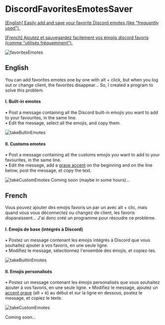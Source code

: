 # DiscordFavoritesEmotesSaver
[[English] Easily add and save your favorite Discord emotes (like "frequently used").](https://github.com/Arkya29/DiscordFavoritesEmotesSaver#english)

[[French] Ajoutez et sauvegardez facilement vos émojis discord favoris (comme "utilisés fréquemment").](https://github.com/Arkya29/DiscordFavoritesEmotesSaver#french)

![favoritesEmotes](https://user-images.githubusercontent.com/61916582/138786506-ef327ba0-59f2-42b1-bc69-1e6ee9256416.png)
## English
You can add favorites emotes one by one with alt + click, but when you log out or change client, the favorites disappear... So, I created a program to solve this problem.

#### I. Built-in emotes
• Post a message containing all the Discord built-in emojis you want to add to your favourites, in the same line.  
• Edit the message, select all the emojis, and copy them.

![takeBultinEmotes](https://i.goopics.net/j3ww7i.gif)
#### II. Customs emotes
• Post a message containing all the customs emojis you want to add to your favourites, in the same line.  
• Edit the message, add a [grave accent](https://en.wikipedia.org/wiki/Grave_accent) on the beginning and on the line below, post the message, et copy the text.

![takeCustomEmotes](https://i.goopics.net/9jnkqr.gif)
Coming soon (maybe in some hours)...

## French
Vous pouvez ajouter des emojis favoris un par un avec alt + clic, mais quand vous vous déconnectez ou changez de client, les favoris disparaissent... J'ai donc créé un programme pour résoudre ce problème.

#### I. Emojis de base (intégrés à Discord)
• Postez un message contenant les émojis intégrés à Discord que vous souhaitez ajouter à vos favoris, en une seule ligne.  
• Modifiez le message, sélectionnez l'ensemble des émojis, et copiez-les.

![takeBuiltinEmotes](https://i.goopics.net/j3ww7i.gif)
#### II. Emojis personalisés
• Postez un message contenant les émojis personalisés que vous souhaitez ajouter à vos favoris, en une seule ligne. 
• Modifiez le message, ajoutez un [accent grave](https://fr.wikipedia.org/wiki/Accent_grave) (alt + è) au début et sur la ligne en dessous, postez le message, et copiez le texte.

![takeCustomEmotes](https://i.goopics.net/9jnkqr.gif)

Coming soon...
